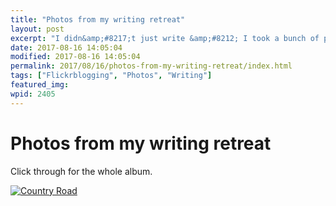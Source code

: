 ```yaml
---
title: "Photos from my writing retreat"
layout: post
excerpt: "I didn&amp;#8217;t just write &amp;#8212; I took a bunch of photos. Some are, in my humble opinion, pretty great."
date: 2017-08-16 14:05:04
modified: 2017-08-16 14:05:04
permalink: 2017/08/16/photos-from-my-writing-retreat/index.html
tags: ["Flickrblogging", "Photos", "Writing"]
featured_img: 
wpid: 2405
---
```


# Photos from my writing retreat

Click through for the whole album.

[![Country Road](https://live.staticflickr.com/4314/36040654392_9df27a16bc.jpg)](https://www.flickr.com/photos/pj/albums/72157683496771872 "Minnedosa 2017 by Patrick Johanneson, on Flickr")<script async="" charset="utf-8" src="https://embedr.flickr.com/assets/client-code.js"></script>